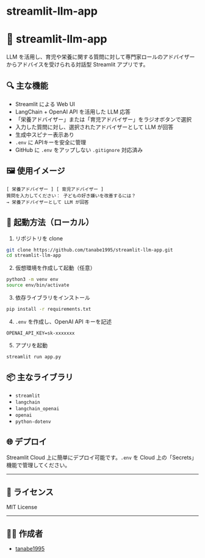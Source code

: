 # streamlit-llm-app
# 🤖 streamlit-llm-app

LLM を活用し、育児や栄養に関する質問に対して専門家ロールのアドバイザーからアドバイスを受けられる対話型 Streamlit アプリです。

## 🔍 主な機能

- Streamlit による Web UI
- LangChain + OpenAI API を活用した LLM 応答
- 「栄養アドバイザー」または「育児アドバイザー」をラジオボタンで選択
- 入力した質問に対し、選択されたアドバイザーとして LLM が回答
- 生成中スピナー表示あり
- `.env` に APIキーを安全に管理
- GitHub に `.env` をアップしない `.gitignore` 対応済み

## 🖼️ 使用イメージ

```text
[ 栄養アドバイザー ] [ 育児アドバイザー ]
質問を入力してください： 子どもの好き嫌いを改善するには？
→ 栄養アドバイザーとして LLM が回答
```

## 🚀 起動方法（ローカル）

1. リポジトリを clone

```bash
git clone https://github.com/tanabe1995/streamlit-llm-app.git
cd streamlit-llm-app
```

2. 仮想環境を作成して起動（任意）

```bash
python3 -m venv env
source env/bin/activate
```

3. 依存ライブラリをインストール

```bash
pip install -r requirements.txt
```

4. `.env` を作成し、OpenAI API キーを記述

```env
OPENAI_API_KEY=sk-xxxxxxx
```

5. アプリを起動

```bash
streamlit run app.py
```

## 📦 主なライブラリ

- `streamlit`
- `langchain`
- `langchain_openai`
- `openai`
- `python-dotenv`

## 🌐 デプロイ

Streamlit Cloud 上に簡単にデプロイ可能です。`.env` を Cloud 上の「Secrets」機能で管理してください。

---

## 📄 ライセンス

MIT License

---

## 🙋‍♂️ 作成者

- [tanabe1995](https://github.com/tanabe1995)